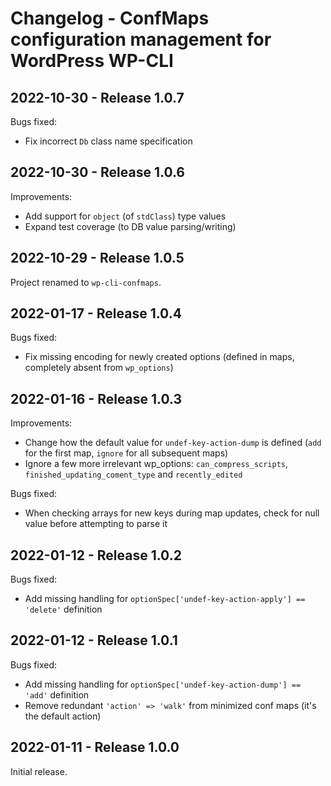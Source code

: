 # Changelog - ConfMaps configuration management for WordPress WP-CLI



## 2022-10-30 - Release 1.0.7

Bugs fixed:
- Fix incorrect `Db` class name specification



## 2022-10-30 - Release 1.0.6

Improvements:
- Add support for `object` (of `stdClass`) type values
- Expand test coverage (to DB value parsing/writing)



## 2022-10-29 - Release 1.0.5

Project renamed to `wp-cli-confmaps`.



## 2022-01-17 - Release 1.0.4

Bugs fixed:
- Fix missing encoding for newly created options (defined in maps, completely absent from `wp_options`)



## 2022-01-16 - Release 1.0.3

Improvements:
- Change how the default value for `undef-key-action-dump` is defined (`add` for the first map, `ignore` for all subsequent maps)
- Ignore a few more irrelevant wp_options: `can_compress_scripts`, `finished_updating_coment_type` and `recently_edited`

Bugs fixed:
- When checking arrays for new keys during map updates, check for null value before attempting to parse it



## 2022-01-12 - Release 1.0.2

Bugs fixed:
- Add missing handling for `optionSpec['undef-key-action-apply'] == 'delete'` definition



## 2022-01-12 - Release 1.0.1

Bugs fixed:
- Add missing handling for `optionSpec['undef-key-action-dump'] == 'add'` definition
- Remove redundant `'action' => 'walk'` from minimized conf maps (it's the default action)



## 2022-01-11 - Release 1.0.0

Initial release.
